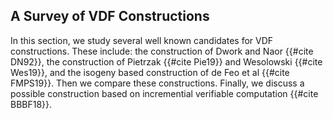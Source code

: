 ## A Survey of VDF Constructions

In this section, we study several well known candidates for VDF constructions. These include: the construction of Dwork and Naor {{#cite DN92}}, the construction of Pietrzak {{#cite Pie19}} and Wesolowski {{#cite Wes19}}, and the isogeny based construction of de Feo et al {{#cite FMPS19}}. Then we compare these constructions. Finally, we discuss a possible construction based on incremential verifiable computation {{#cite BBBF18}}.








